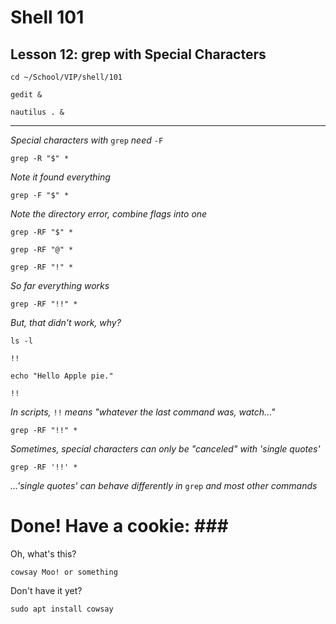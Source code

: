 # Shell 101
## Lesson 12: grep with Special Characters

`cd ~/School/VIP/shell/101`

`gedit &`

`nautilus . &`

___

*Special characters with* `grep` *need* `-F`

`grep -R "$" *`

*Note it found everything*

`grep -F "$" *`

*Note the directory error, combine flags into one*

`grep -RF "$" *`

`grep -RF "@" *`

`grep -RF "!" *`

*So far everything works*

`grep -RF "!!" *`

*But, that didn't work, why?*

`ls -l`

`!!`

`echo "Hello Apple pie."`

`!!`

*In scripts,* `!!` *means "whatever the last command was, watch..."*

`grep -RF "!!" *`

*Sometimes, special characters can only be "canceled" with 'single quotes'*

`grep -RF '!!' *`

*...'single quotes' can behave differently in* `grep` *and most other commands*

# Done! Have a cookie: ### #

Oh, what's this?

`cowsay Moo! or something`

Don't have it yet?

`sudo apt install cowsay`

